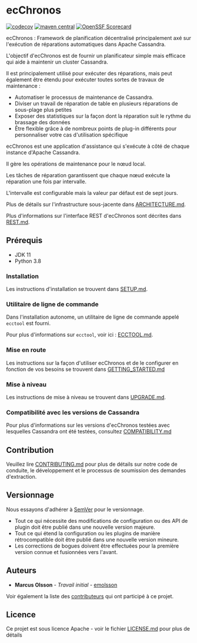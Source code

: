 # ecChronos

[![codecov](https://codecov.io/gh/ericsson/ecchronos/branch/master/graph/badge.svg)](https://codecov.io/gh/ericsson/ecchronos/tree/master)
[![maven central](https://img.shields.io/maven-central/v/com.ericsson.bss.cassandra.ecchronos/ecchronos-binary.svg?label=maven%20central&versionPrefix=5.0)](https://central.sonatype.com/artifact/com.ericsson.bss.cassandra.ecchronos/ecchronos-binary/versions)
[![OpenSSF Scorecard](https://api.securityscorecards.dev/projects/github.com/Ericsson/ecchronos/badge)](https://securityscorecards.dev/viewer/?uri=github.com/Ericsson/ecchronos)

ecChronos : Framework de planification décentralisé principalement axé sur l'exécution de réparations automatiques dans Apache Cassandra.

L'objectif d'ecChronos est de fournir un planificateur simple mais efficace qui aide à maintenir un cluster Cassandra. 

Il est principalement utilisé pour exécuter des réparations, mais peut également être étendu pour exécuter toutes sortes de travaux de maintenance :

* Automatiser le processus de maintenance de Cassandra.
* Diviser un travail de réparation de table en plusieurs réparations de sous-plage plus petites
* Exposer des statistiques sur la façon dont la réparation suit le rythme du brassage des données
* Être flexible grâce à de nombreux points de plug-in différents pour personnaliser votre cas d'utilisation spécifique

ecChronos est une application d'assistance qui s'exécute à côté de chaque instance d'Apache Cassandra. 

Il gère les opérations de maintenance pour le nœud local.

Les tâches de réparation garantissent que chaque nœud exécute la réparation une fois par intervalle.

L'intervalle est configurable mais la valeur par défaut est de sept jours.

Plus de détails sur l'infrastructure sous-jacente dans [ARCHITECTURE.md](docs/ARCHITECTURE.md).

Plus d'informations sur l'interface REST d'ecChronos sont décrites dans [REST.md](docs/REST.md).

## Prérequis

* JDK 11
* Python 3.8

### Installation

Les instructions d'installation se trouvent dans [SETUP.md](docs/SETUP.md).

### Utilitaire de ligne de commande

Dans l'installation autonome, un utilitaire de ligne de commande appelé `ecctool` est fourni.

Pour plus d'informations sur `ecctool`, voir ici : [ECCTOOL.md](docs/autogenerated/ECCTOOL.md).

### Mise en route

Les instructions sur la façon d'utiliser ecChronos et de le configurer en fonction de vos besoins se trouvent dans [GETTING_STARTED.md](docs/GETTING_STARTED.md)

### Mise à niveau

Les instructions de mise à niveau se trouvent dans [UPGRADE.md](docs/UPGRADE.md).

### Compatibilité avec les versions de Cassandra

Pour plus d'informations sur les versions d'ecChronos testées avec lesquelles Cassandra ont été testées, consultez [COMPATIBILITY.md](docs/COMPATIBILITY.md)

## Contribution

Veuillez lire [CONTRIBUTING.md](docs/CONTRIBUTING.md) pour plus de détails sur notre code de conduite, le développement et le processus de soumission des demandes d'extraction.

## Versionnage

Nous essayons d'adhérer à [SemVer](http://semver.org) pour le versionnage.

* Tout ce qui nécessite des modifications de configuration ou des API de plugin doit être publié dans une nouvelle version majeure.
* Tout ce qui étend la configuration ou les plugins de manière rétrocompatible doit être publié dans une nouvelle version mineure.
* Les corrections de bogues doivent être effectuées pour la première version connue et fusionnées vers l'avant.

## Auteurs

* **Marcus Olsson** - *Travail initial* - [emolsson](https://github.com/emolsson)

Voir également la liste des [contributeurs](https://github.com/ericsson/ecchronos/contributors) qui ont participé à ce projet.

## Licence

Ce projet est sous licence Apache - voir le fichier [LICENSE.md](LICENSE.md) pour plus de détails
